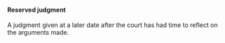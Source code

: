 ####  Reserved judgment

A judgment given at a later date after the court has had time to reflect on
the arguments made.
